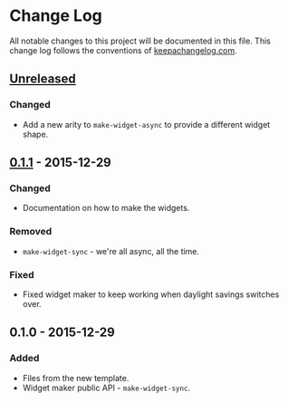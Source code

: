 # Change Log
All notable changes to this project will be documented in this file. This change log follows the conventions of [keepachangelog.com](http://keepachangelog.com/).

## [Unreleased][unreleased]
### Changed
- Add a new arity to `make-widget-async` to provide a different widget shape.

## [0.1.1] - 2015-12-29
### Changed
- Documentation on how to make the widgets.

### Removed
- `make-widget-sync` - we're all async, all the time.

### Fixed
- Fixed widget maker to keep working when daylight savings switches over.

## 0.1.0 - 2015-12-29
### Added
- Files from the new template.
- Widget maker public API - `make-widget-sync`.

[unreleased]: https://github.com/your-name/jepsen.logcabin/compare/0.1.1...HEAD
[0.1.1]: https://github.com/your-name/jepsen.logcabin/compare/0.1.0...0.1.1
